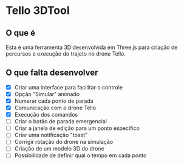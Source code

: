 # Tello 3DTool
## O que é

Esta é uma ferramenta 3D desenvolvida em Three.js para criação de percursos e execução do trajeto no drone Tello.

## O que falta desenvolver

- [x] Criar uma interface para facilitar o controle
- [x] Opção "Simular" animado
- [x] Numerar cada ponto de parada
- [x] Comunicação com o drone Tello
- [x] Execução dos comandos
- [ ] Criar o botão de parada emergencial
- [ ] Criar a janela de edição para um ponto específico
- [ ] Criar uma notificação "toast"
- [ ] Corrigir rotação do drone na simulação
- [ ] Criação de um modelo 3D do drone
- [ ] Possibilidade de definir qual o tempo em cada ponto